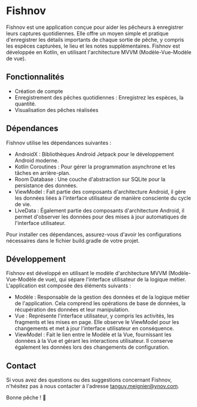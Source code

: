 # Fishnov

Fishnov est une application conçue pour aider les pêcheurs à enregistrer leurs captures quotidiennes. Elle offre un moyen simple et pratique d'enregistrer les détails importants de chaque sortie de pêche, y compris les espèces capturées, le lieu et les notes supplémentaires. Fishnov est développée en Kotlin, en utilisant l'architecture MVVM (Modèle-Vue-Modèle de vue).

## Fonctionnalités

- Création de compte
- Enregistrement des pêches quotidiennes : Enregistrez les espèces, la quantité.
- Visualisation des pêches réalisées

## Dépendances

Fishnov utilise les dépendances suivantes :

- AndroidX : Bibliothèques Android Jetpack pour le développement Android moderne.
- Kotlin Coroutines : Pour gérer la programmation asynchrone et les tâches en arrière-plan.
- Room Database : Une couche d'abstraction sur SQLite pour la persistance des données.
- ViewModel : Fait partie des composants d'architecture Android, il gère les données liées à l'interface utilisateur de manière consciente du cycle de vie.
- LiveData : Également partie des composants d'architecture Android, il permet d'observer les données pour des mises à jour automatiques de l'interface utilisateur.

Pour installer ces dépendances, assurez-vous d'avoir les configurations nécessaires dans le fichier build.gradle de votre projet.

## Développement

Fishnov est développé en utilisant le modèle d'architecture MVVM (Modèle-Vue-Modèle de vue), qui sépare l'interface utilisateur de la logique métier. L'application est composée des éléments suivants :

- Modèle : Responsable de la gestion des données et de la logique métier de l'application. Cela comprend les opérations de base de données, la récupération des données et leur manipulation.
- Vue : Représente l'interface utilisateur, y compris les activités, les fragments et les mises en page. Elle observe le ViewModel pour les changements et met à jour l'interface utilisateur en conséquence.
- ViewModel : Fait le lien entre le Modèle et la Vue, fournissant les données à la Vue et gérant les interactions utilisateur. Il conserve également les données lors des changements de configuration.


## Contact

Si vous avez des questions ou des suggestions concernant Fishnov, n'hésitez pas à nous contacter à l'adresse tanguy.meignier@ynov.com.

Bonne pêche ! 🎣
